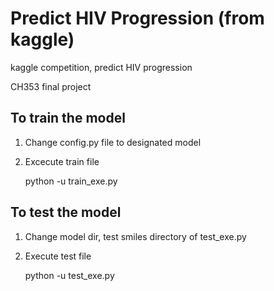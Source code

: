 # Predict HIV Progression (from kaggle)

kaggle competition, predict HIV progression

CH353 final project


## To train the model
1. Change config.py file to designated model
2. Excecute train file
    
    python -u train_exe.py

## To test the model
1. Change model dir, test smiles directory of test_exe.py
2. Execute test file
    
    python -u test_exe.py

